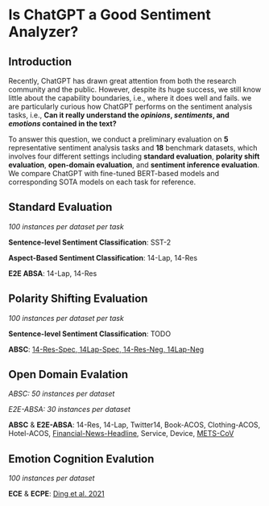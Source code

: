 # Is ChatGPT a Good Sentiment Analyzer?




## Introduction

Recently, ChatGPT has drawn great attention from both the research community and the public. However, despite its huge success, we still know little about the capability boundaries, i.e., where it does well and fails. we are particularly curious how ChatGPT performs on the sentiment analysis tasks, i.e., **Can it really understand the *opinions*, *sentiments*, and *emotions* contained in the text?**

To answer this question, we conduct a preliminary evaluation on **5** representative sentiment analysis tasks and **18** benchmark datasets, which involves four different settings including **standard evaluation**, **polarity shift evaluation**, **open-domain evaluation**, and **sentiment inference evaluation**. We compare ChatGPT with fine-tuned BERT-based models and corresponding SOTA models on each task for reference.

## Standard Evaluation

*100 instances per dataset per task*

**Sentence-level Sentiment Classification**: SST-2

**Aspect-Based Sentiment Classification**: 14-Lap, 14-Res

**E2E ABSA**: 14-Lap, 14-Res

## Polarity Shifting Evaluation

*100 instances per dataset per task*

**Sentence-level Sentiment Classification**: TODO

**ABSC**: [14-Res-Spec, 14Lap-Spec, 14-Res-Neg, 14Lap-Neg](https://github.com/jerbarnes/multitask_negation_for_targeted_sentiment)

## Open Domain Evalation

*ABSC: 50 instances per dataset*

*E2E-ABSA: 30 instances per dataset*

**ABSC** & **E2E-ABSA**: 14-Res, 14-Lap, Twitter14, Book-ACOS, Clothing-ACOS, Hotel-ACOS, [Financial-News-Headline](https://www.kaggle.com/datasets/ankurzing/aspect-based-sentiment-analysis-for-financial-news), Service, Device, [METS-CoV](https://github.com/YLab-Open/METS-CoV)

## Emotion Cognition Evalution

*100 instances per dataset*

**ECE** & **ECPE**: [Ding et al. 2021](https://github.com/NUSTM/ECPE)
